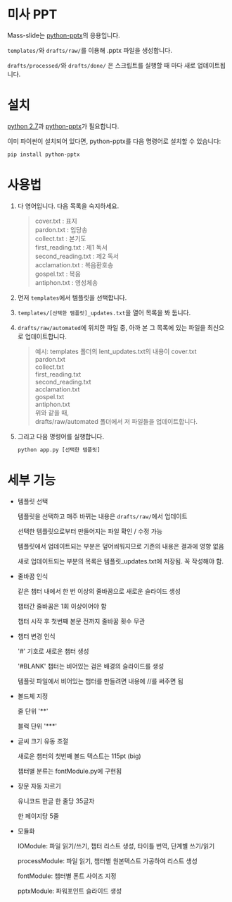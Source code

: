 
미사 PPT
==========

Mass-slide는 [python-pptx](http://python-pptx.readthedocs.io)의 응용입니다.

`templates/`와 `drafts/raw/`를 이용해 .pptx 파일을 생성합니다.

`drafts/processed/`와 `drafts/done/` 은 스크립트를 실행할 때 마다 새로 업데이트됩니다.


설치
===

[python 2.7](https://www.python.org/download/releases/2.7/)과 [python-pptx](http://python-pptx.readthedocs.io)가 필요합니다.

이미 파이썬이 설치되어 있다면, python-pptx를 다음 명령어로 설치할 수 있습니다:

```sh
pip install python-pptx
```

사용법
=====

1. 다 영어입니다. 다음 목록을 숙지하세요.

	> cover.txt : 표지  
	pardon.txt : 입당송  
	collect.txt : 본기도  
	first_reading.txt : 제1 독서  
	second_reading.txt : 제2 독서  
	acclamation.txt : 복음환호송  
	gospel.txt : 복음  
	antiphon.txt : 영성체송

2. 먼저 `templates`에서 템플릿을 선택합니다.

3. `templates/[선택한 템플릿]_updates.txt`을 열어 목록을 봐 둡니다.

4. `drafts/raw/automated`에 위치한 파일 중, 아까 본 그 목록에 있는 파일을 최신으로 업데이트합니다.

	> 예시: templates 폴더의 lent_updates.txt의 내용이
	cover.txt  
	pardon.txt  
	collect.txt  
	first_reading.txt  
	second_reading.txt  
	acclamation.txt  
	gospel.txt  
	antiphon.txt  
	위와 같을 때,  
	drafts/raw/automated 폴더에서 저 파일들을 업데이트합니다.

5. 그리고 다음 명령어를 실행합니다.

	```sh
	python app.py [선택한 템플릿]
	```

세부 기능
========

* 템플릿 선택

	템플릿을 선택하고 매주 바뀌는 내용은 `drafts/raw/`에서 업데이트

	선택한 템플릿으로부터 만들어지는 파일 확인 / 수정 가능

	템플릿에서 업데이트되는 부분은 덮어씌워지므로 기존의 내용은 결과에 영향 없음

	새로 업데이트되는 부분의 목록은 템플릿_updates.txt에 저장됨. 꼭 작성해야 함.

* 줄바꿈 인식

	같은 챕터 내에서 한 번 이상의 줄바꿈으로 새로운 슬라이드 생성

	챕터간 줄바꿈은 1회 이상이어야 함

	챕터 시작 후 첫번째 본문 전까지 줄바꿈 횟수 무관

* 챕터 변경 인식

	'#' 기호로 새로운 챕터 생성

	'#BLANK' 챕터는 비어있는 검은 배경의 슬라이드를 생성

	템플릿 파일에서 비어있는 챕터를 만들려면 내용에 //를 써주면 됨

* 볼드체 지정

	줄 단위 '**'

	블럭 단위 '***'

* 글씨 크기 유동 조절

	새로운 챕터의 첫번째 볼드 텍스트는 115pt (big)

	챕터별 분류는 fontModule.py에 구현됨

* 장문 자동 자르기

	유니코드 한글 한 줄당 35글자

	한 페이지당 5줄

* 모듈화

	IOModule: 파일 읽기/쓰기, 챕터 리스트 생성, 타이틀 번역, 단계별 쓰기/읽기

	processModule: 파일 읽기, 챕터별 원본텍스트 가공하여 리스트 생성

	fontModule: 챕터별 폰트 사이즈 지정

	pptxModule: 파워포인트 슬라이드 생성
